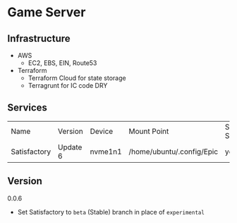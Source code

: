 # Game Server

## Infrastructure

- AWS
  - EC2, EBS, EIN, Route53
- Terraform
  - Terraform Cloud for state storage
  - Terragrunt for IC code DRY

## Services

|              |          |         |                           |                |       |
| ------------ | -------- | ------- | ------------------------- | -------------- | ----- |
| Name         | Version  | Device  | Mount Point               | System Service | Port  |
| Satisfactory | Update 6 | nvme1n1 | /home/ubuntu/.config/Epic | yes            | 15777 |

## Version

0.0.6

- Set Satisfactory to `beta` (Stable) branch in place of `experimental`
